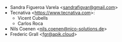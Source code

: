 - Sandra Figueroa Varela \<<sandrafigvar@gmail.com>\>
- Tecnativa \<<https://www.tecnativa.com>\>:
  - Vicent Cubells
  - Carlos Roca
- Nils Coenen \<<nils.coenen@nico-solutions.de>\>
- Frederic Grall \<<fgr@apik.cloud>>
